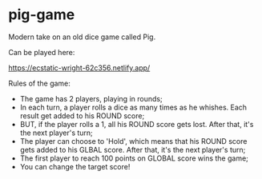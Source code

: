 # pig-game
Modern take on an old dice game called Pig.

Can be played here: 

https://ecstatic-wright-62c356.netlify.app/

Rules of the game:

* The game has 2 players, playing in rounds;
* In each turn, a player rolls a dice as many times as he whishes. Each result get added to his ROUND score;
* BUT, if the player rolls a 1, all his ROUND score gets lost. After that, it's the next player's turn;
* The player can choose to 'Hold', which means that his ROUND score gets added to his GLBAL score. After that, it's the next player's turn;
* The first player to reach 100 points on GLOBAL score wins the game;
* You can change the target score!
